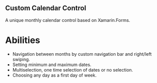 ## Custom Calendar Control
A unique monthly calendar control based on Xamarin.Forms.

# Abilities
  - Navigation between months by custom navigation bar and right/left swiping.
  - Setting minimum and maximum dates.
  - Multiselection, one time selection of dates or no selection.
  - Choosing any day as a first day of week.
